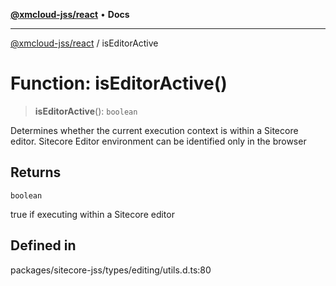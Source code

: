 [**@xmcloud-jss/react**](../README.md) • **Docs**

***

[@xmcloud-jss/react](../README.md) / isEditorActive

# Function: isEditorActive()

> **isEditorActive**(): `boolean`

Determines whether the current execution context is within a Sitecore editor.
Sitecore Editor environment can be identified only in the browser

## Returns

`boolean`

true if executing within a Sitecore editor

## Defined in

packages/sitecore-jss/types/editing/utils.d.ts:80
